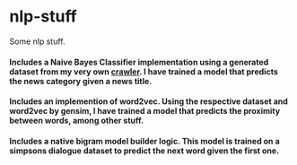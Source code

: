 # nlp-stuff
Some nlp stuff.


<h4>Includes a Naive Bayes Classifier implementation using a generated dataset from my very own <a href="https://github.com/tot98git/crawler">crawler</a>. I have trained a model that predicts the news category given a news title. </h4>

<h4>Includes an implemention of word2vec. Using the respective dataset and word2vec by gensim, I have trained a model that predicts the proximity between words, among other stuff. </h4>

<h4>Includes a native bigram model builder logic. This model is trained on a simpsons dialogue dataset to predict the next word given the first one. </h4>
